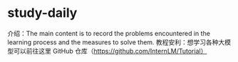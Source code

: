 # study-daily
介绍：The main content is to record the problems encountered in the learning process and the measures to solve them.
教程安利：想学习各种大模型可以前往这里 GitHub 仓库（https://github.com/InternLM/Tutorial）

